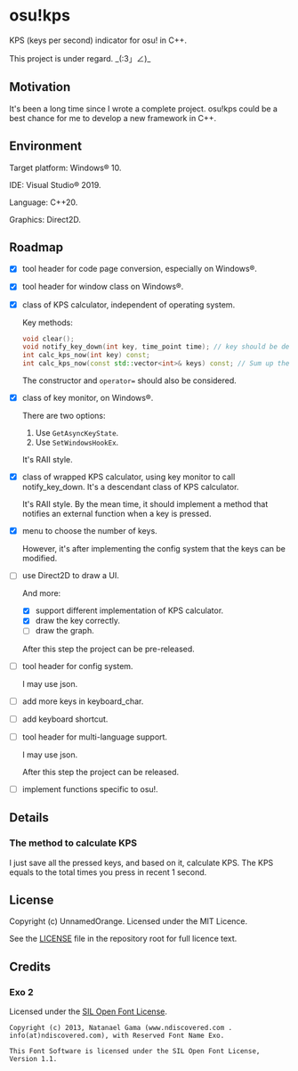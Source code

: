 # osu!kps

KPS (keys per second) indicator for osu! in C++.

This project is under regard. \_(:3」∠)\_

## Motivation

It's been a long time since I wrote a complete project. osu!kps could be a best chance for me to develop a new framework in C++.

## Environment

Target platform: Windows® 10.

IDE: Visual Studio® 2019.

Language: C++20.

Graphics: Direct2D.

## Roadmap

- [x] tool header for code page conversion, especially on Windows®.

- [x] tool header for window class on Windows®.

- [x] class of KPS calculator, independent of operating system.

  Key methods:

  ```cpp
  void clear();
  void notify_key_down(int key, time_point time); // key should be defined in this header, and should be compatible with those in Windows. Whether this method should be PostMessage-like is under consideration.
  int calc_kps_now(int key) const;
  int calc_kps_now(const std::vector<int>& keys) const; // Sum up the kps. This should be quick.
  ```
  
  The constructor and `operator=` should also be considered.
  
- [x] class of key monitor, on Windows®.

  There are two options:

  1. Use `GetAsyncKeyState`.
  2. Use `SetWindowsHookEx`.

  It's RAII style.

- [x] class of wrapped KPS calculator, using key monitor to call notify_key_down. It's a descendant class of KPS calculator.

  It's RAII style. By the mean time, it should implement a method that notifies an external function when a key is pressed.

- [x] menu to choose the number of keys.

  However, it's after implementing the config system that the keys can be modified.

- [ ] use Direct2D to draw a UI.

  And more:

  - [x] support different implementation of KPS calculator.
  - [x] draw the key correctly.
  - [ ] draw the graph.

  After this step the project can be pre-released.

- [ ] tool header for config system.

  I may use json.

- [ ] add more keys in keyboard_char.

- [ ] add keyboard shortcut.

- [ ] tool header for multi-language support.

  I may use json.

  After this step the project can be released.

- [ ] implement functions specific to osu!.

## Details

### The method to calculate KPS

I just save all the pressed keys, and based on it, calculate KPS. The KPS equals to the total times you press in recent 1 second.  

## License

Copyright (c) UnnamedOrange. Licensed under the MIT Licence.

See the [LICENSE](./LICENSE) file in the repository root for full licence text.

## Credits

### Exo 2

Licensed under the [SIL Open Font License](https://www.fontsquirrel.com/license/exo-2).

```
Copyright (c) 2013, Natanael Gama (www.ndiscovered.com . info(at)ndiscovered.com), with Reserved Font Name Exo.

This Font Software is licensed under the SIL Open Font License, Version 1.1.
```